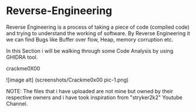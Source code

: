 # Reverse-Engineering

Reverse Engineering is a process of taking a piece of code (complied code) and trying to understand the working of software. By Reverse Engineering it we can find Bugs like Buffer over flow, Heap, memory corruption etc.

In this Section i will be walking through some Code Analysis by using GHIDRA tool.

crackme0X00

![image alt] (screenshots/Crackme0x00 pic-1.png)














NOTE: The files that i have uploaded are not mine but owned by their respective owners and i have took inspiration from "stryker2k2" Youtube Channel.
